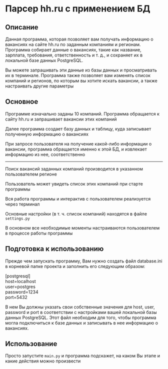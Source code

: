 # Парсер hh.ru с применением БД

## Описание

Данная программа, которая позволяет вам получать информацию о вакансиях 
на сайте hh.ru по заданным компаниям и регионам. Программа собирает данные о вакансиях, 
такие как название, зарплата, требования, ответственность и т. д., и сохраняет 
их в локальной базе данных PostgreSQL. 

Вы можете запрашивать эти данные из базы данных 
и просматривать их в терминале. Программа также позволяет вам изменять список компаний 
и регионов, по которым вы хотите искать вакансии, а также настраивать другие параметры

## Основное

Программе изначально заданы 10 компаний. Программа обращается к сайту 
hh.ru и запрашивает вакансии этих компаний 

Далее программа создает базу данных и таблицу, куда записывает полученную информацию о 
вакансиях

При запросе пользователя на получение какой-либо информации о вакансии, 
программа обращается именно к этой БД, и извлекает информацию из нее, соответственно

________________________________________________________________________________________________________________________

Поиск вакансий заданных компаний производится в указанном пользователем регионе

Пользователь может увидеть список этих компаний при старте программы 

Вся работа программы и интерактив с пользователем реализуется через терминал

Основные настройки (в т. ч. список компаний) находятся в файле `settings.py`

В основном все необходимые моменты настраиваются пользователем в процессе работы программы

## Подготовка к использованию

Прежде чем запускать программу, Вам нужно создать файл database.ini в корневой папке проекта и заполнить его следующим образом:

[postgresql]
\
host=localhost
\
user=postgres
\
password=1234
\
port=5432

В нем Вы должны указать свои собственные значения для host, user, password и port 
в соответствии с настройками вашей локальной базы данных PostgreSQL. 
Этот файл необходим для того, чтобы программа могла подключиться к базе данных 
и записывать в нее информацию о вакансиях.

## Использование

Просто запустите `main.py` и программа подскажет, 
на каком Вы этапе и какие действия можно произвести
